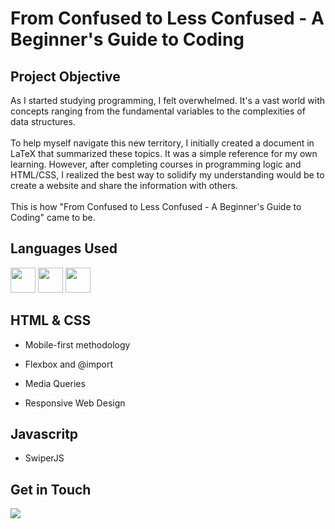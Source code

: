 <h1>From Confused to Less Confused - A Beginner's Guide to Coding</h1>

<h2>Project Objective</h2>
<p1>
  As I started studying programming, I felt overwhelmed. It's a vast world with concepts ranging from the fundamental variables to the complexities of data structures.
</p1>
<br>
<br>
<p1>
 To help myself navigate this new territory, I initially created a document in LaTeX that summarized these topics. It was a simple reference for my own learning. 
However, after completing courses in programming logic and HTML/CSS, I realized the best way to solidify my understanding would be to create a website and share the information with others.
</p1>
<br>
<br>
<p1>
  This is how "From Confused to Less Confused - A Beginner's Guide to Coding" came to be. 
</p1>

<h2>Languages Used</h2>
<div>
  <img src="https://cdn.jsdelivr.net/gh/devicons/devicon@latest/icons/html5/html5-original.svg" width="40" height="40"/> <img src="https://cdn.jsdelivr.net/gh/devicons/devicon@latest/icons/css3/css3-original.svg" width="40" height="40"/> <img src="https://cdn.jsdelivr.net/gh/devicons/devicon@latest/icons/javascript/javascript-original.svg" width="40" height="40"/>  
</div>

<h2>HTML & CSS</h2>
<ul>
  <li>
    <p>Mobile-first methodology</p>
  </li>
   <li>
    <p>Flexbox and @import</p>
  </li><li>
    <p>Media Queries</p>
  </li>
  </li><li>
    <p>Responsive Web Design</p>
  </li>
</ul>
<h2>Javascritp</h2>
<ul>
  <li>
    <p>SwiperJS</p>
  </li>
</ul>
<h2>Get in Touch</h2>
<a href="https://linkedin.com/in/israel-nunes-825968144" target="_blank"><img loading="lazy" src="https://img.shields.io/badge/-LinkedIn-%230077B5?style=for-the-badge&logo=linkedin&logoColor=white" target="_blank"></a><br>
